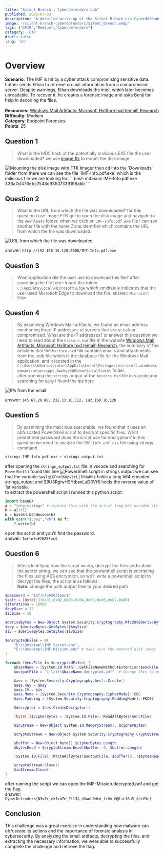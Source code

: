 ```yaml
---
title: "Silent Breach : Cyberdefenders Lab"
published: 2025-07-03
description: 'A detailed write-up of the Silent Breach Lab Cyberdefenders, showcasing the techniques and tools used to solve the challenge.'
image: '/silent-breach-cyberdefenders/Silent_Breach.webp'
tags: ["DFIR","Medium","Cyberdefenders"]
category: 'CTF'
draft: false 
lang: 'en'
---
```



# Overview
**Scenario**: The IMF is hit by a cyber attack compromising sensitive data. Luther sends Ethan to retrieve crucial information from a compromised server. Despite warnings, Ethan downloads the intel, which later becomes unreadable. To recover it, he creates a forensic image and asks Benji for help in decoding the files.<br/>
<br/>
**Resources:** [Windows Mail Artifacts: Microsoft HxStore.hxd (email) Research](https://boncaldoforensics.wordpress.com/2018/12/09/microsoft-hxstore-hxd-email-research/)<br/>
**Difficulty**: Medium<br/>
**Category**: Endpoint Forensics<br/>
**Points**: 25<br/>

## Question 1
> What is the MD5 hash of the potentially malicious EXE file the user downloaded?
we use [image ftk](https://www.exterro.com/ftk-product-downloads/ftk-imager-4-7-3-81) to mount the disk image
<img src="/silent-breach-cyberdefenders/mount-image.png" alt="Mounting the disk image with FTK Imager" />
then cd into the `Downloads` folder from there we can see the file `IMF-Info.pdf.exe` which is the milicious file we are looking for. 
```bash
md5sum IMF-Info.pdf.exe
336a7cf476ebc7548c93507339196abb
```

## Question 2
> What is the URL from which the file was downloaded?
for this question i use image FTK gui to open the disk image and navigate to the `Downloads` folder, when we click on  `IMF-Info.pdf.exe` file i can see another file with the name Zone.Identifier which contains the URL from which the file was downloaded.
<img src="//silent-breach-cyberdefenders/url.png" alt="URL from which the file was downloaded" />

answer: `http://192.168.16.128:8000/IMF-Info.pdf.exe`

## Question 3
> What application did the user use to download this file?
after searching the file tree i found this folder `C:\AppData\Local\Microsoft\Edge` which emidiately indicates that the user used Microsoft Edge to download the file.
answer: `Microsoft Edge`

## Question 4
> By examining Windows Mail artifacts, we found an email address mentioning three IP addresses of servers that are at risk or compromised. What are the IP addresses?
to answer this question we need to read about the `hxstore.hxd` file in the website [Windows Mail Artifacts: Microsoft HxStore.hxd (email) Research](https://boncaldoforensics.wordpress.com/2018/12/09/microsoft-hxstore-hxd-email-research/), the summary of the article is that the `hxstore.hxd` file contains emails and attachments from the .edb file which is the database file for the Windows Mail application, and it located in the `C:\Users\Administrator\AppData\Local\Packages\microsoft.windowscommunicationsapps_8wekyb3d8bbwe\LocalState\` folder.<br/>
after opening  the `strings` output of the `hxstore.hxd` file in vscode and searching for `body` i found the ips here  
<img src="//silent-breach-cyberdefenders/ips.png" alt="IPs from the email"/>

answer: `145.67.29.88, 212.33.10.112, 192.168.16.128`

## Question 5
> By examining the malicious executable, we found that it uses an obfuscated PowerShell script to decrypt specific files. What predefined password does the script use for encryption?
in this question we need to analyze the `IMF-Info.pdf.exe` file using strings command.<br/>
```bash
strings IMF-Info.pdf.exe > strings_output.txt
```
after opening the `strings_output.txt` file in vscode and searching for `PowerShell` i found this line
<img src="//silent-breach-cyberdefenders/strings-output.png" alt="PowerShell script in strings output" />
we can see that the variable `$wy7qIGPnm36HpvjrL2TMUaRbz` holds a long b64 encoded strings_output and $9U5RgiwHSYtbsoLuD3Vf6 holds the reverse value of 1st variable.<br/>
to extract the powershell script i runned this python script:
```python
import base64
a = "long-strings" # replace this with the actual long b64 encoded string
b = a[::1] 
b = base64.b64decode(b)
with open("s.ps1","wb") as f:
    f.write(b)

```

open the script and you'll find the password.<br/>
answer: `Imf!nfo#2025Sec$`

## Question 6
> After identifying how the script works, decrypt the files and submit the secret string.
we can see that the powershell script is encripting the files using AES encryption, so we'll write a powershell script to decrypt the files, the script is as follows:<br/>
**Note**: change the path output files to your desired path
```powershell
$password = "Imf!nfo#2025Sec$"
$salt = [Byte[]](0x01,0x02,0x03,0x04,0x05,0x06,0x07,0x08)
$iterations = 10000
$keySize = 32
$ivSize = 16

$deriveBytes = New-Object System.Security.Cryptography.Rfc2898DeriveBytes($password, $salt, $iterations)
$key = $deriveBytes.GetBytes($keySize)
$iv = $deriveBytes.GetBytes($ivSize)

$encryptedFiles = @(
    "E:\\Desktop\\IMF-Secret.enc",
    "E:\\Desktop\\IMF-Mission.enc" # make sure the mounted disk image is on E or change this path accordingly
)

foreach ($encFile in $encryptedFiles) {
    $baseName = [System.IO.Path]::GetFileNameWithoutExtension($encFile)
    $outputFile = "C:\ctf\$baseName.decrypted.pdf"  # Change this to your desired output path

    $aes = [System.Security.Cryptography.Aes]::Create()
    $aes.Key = $key
    $aes.IV = $iv
    $aes.Mode = [System.Security.Cryptography.CipherMode]::CBC
    $aes.Padding = [System.Security.Cryptography.PaddingMode]::PKCS7

    $decryptor = $aes.CreateDecryptor()

    [byte[]]$cipherBytes = [System.IO.File]::ReadAllBytes($encFile)

    $inStream = New-Object System.IO.MemoryStream(, $cipherBytes)

    $cryptoStream = New-Object System.Security.Cryptography.CryptoStream($inStream, $decryptor, [System.Security.Cryptography.CryptoStreamMode]::Read)

    $buffer = New-Object byte[] $cipherBytes.Length
    $bytesRead = $cryptoStream.Read($buffer, 0, $buffer.Length)

    [System.IO.File]::WriteAllBytes($outputFile, $buffer[0..($bytesRead - 1)])

    $cryptoStream.Close()
    $inStream.Close()
}
```

after running the script we can open the IMF-Mission.decrypted.pdf and get the flag.<br/>
answer: `CyberDefenders{N3v3r_eX3cuTe_F!l3$_dOwnL0ded_fr0m_M@lic10u5_$erV3r}`

## Conclusion
This challenge was a great exercise in understanding how malware can obfuscate its actions and the importance of forensic analysis in cybersecurity. By analyzing the email artifacts, decrypting the files, and extracting the necessary information, we were able to successfully complete the challenge and retrieve the flag.
